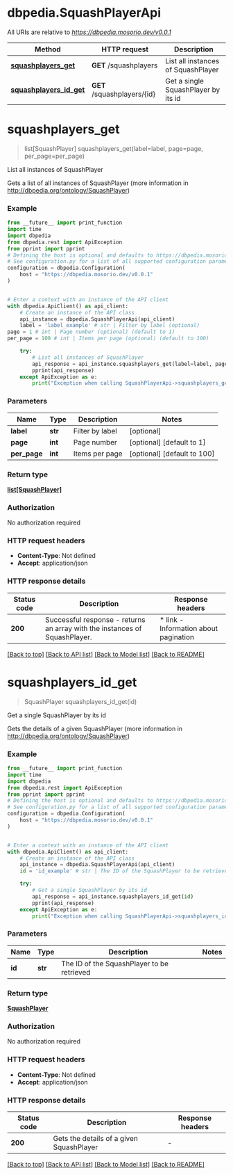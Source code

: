 # dbpedia.SquashPlayerApi

All URIs are relative to *https://dbpedia.mosorio.dev/v0.0.1*

Method | HTTP request | Description
------------- | ------------- | -------------
[**squashplayers_get**](SquashPlayerApi.md#squashplayers_get) | **GET** /squashplayers | List all instances of SquashPlayer
[**squashplayers_id_get**](SquashPlayerApi.md#squashplayers_id_get) | **GET** /squashplayers/{id} | Get a single SquashPlayer by its id


# **squashplayers_get**
> list[SquashPlayer] squashplayers_get(label=label, page=page, per_page=per_page)

List all instances of SquashPlayer

Gets a list of all instances of SquashPlayer (more information in http://dbpedia.org/ontology/SquashPlayer)

### Example

```python
from __future__ import print_function
import time
import dbpedia
from dbpedia.rest import ApiException
from pprint import pprint
# Defining the host is optional and defaults to https://dbpedia.mosorio.dev/v0.0.1
# See configuration.py for a list of all supported configuration parameters.
configuration = dbpedia.Configuration(
    host = "https://dbpedia.mosorio.dev/v0.0.1"
)


# Enter a context with an instance of the API client
with dbpedia.ApiClient() as api_client:
    # Create an instance of the API class
    api_instance = dbpedia.SquashPlayerApi(api_client)
    label = 'label_example' # str | Filter by label (optional)
page = 1 # int | Page number (optional) (default to 1)
per_page = 100 # int | Items per page (optional) (default to 100)

    try:
        # List all instances of SquashPlayer
        api_response = api_instance.squashplayers_get(label=label, page=page, per_page=per_page)
        pprint(api_response)
    except ApiException as e:
        print("Exception when calling SquashPlayerApi->squashplayers_get: %s\n" % e)
```

### Parameters

Name | Type | Description  | Notes
------------- | ------------- | ------------- | -------------
 **label** | **str**| Filter by label | [optional] 
 **page** | **int**| Page number | [optional] [default to 1]
 **per_page** | **int**| Items per page | [optional] [default to 100]

### Return type

[**list[SquashPlayer]**](SquashPlayer.md)

### Authorization

No authorization required

### HTTP request headers

 - **Content-Type**: Not defined
 - **Accept**: application/json

### HTTP response details
| Status code | Description | Response headers |
|-------------|-------------|------------------|
**200** | Successful response - returns an array with the instances of SquashPlayer. |  * link - Information about pagination <br>  |

[[Back to top]](#) [[Back to API list]](../README.md#documentation-for-api-endpoints) [[Back to Model list]](../README.md#documentation-for-models) [[Back to README]](../README.md)

# **squashplayers_id_get**
> SquashPlayer squashplayers_id_get(id)

Get a single SquashPlayer by its id

Gets the details of a given SquashPlayer (more information in http://dbpedia.org/ontology/SquashPlayer)

### Example

```python
from __future__ import print_function
import time
import dbpedia
from dbpedia.rest import ApiException
from pprint import pprint
# Defining the host is optional and defaults to https://dbpedia.mosorio.dev/v0.0.1
# See configuration.py for a list of all supported configuration parameters.
configuration = dbpedia.Configuration(
    host = "https://dbpedia.mosorio.dev/v0.0.1"
)


# Enter a context with an instance of the API client
with dbpedia.ApiClient() as api_client:
    # Create an instance of the API class
    api_instance = dbpedia.SquashPlayerApi(api_client)
    id = 'id_example' # str | The ID of the SquashPlayer to be retrieved

    try:
        # Get a single SquashPlayer by its id
        api_response = api_instance.squashplayers_id_get(id)
        pprint(api_response)
    except ApiException as e:
        print("Exception when calling SquashPlayerApi->squashplayers_id_get: %s\n" % e)
```

### Parameters

Name | Type | Description  | Notes
------------- | ------------- | ------------- | -------------
 **id** | **str**| The ID of the SquashPlayer to be retrieved | 

### Return type

[**SquashPlayer**](SquashPlayer.md)

### Authorization

No authorization required

### HTTP request headers

 - **Content-Type**: Not defined
 - **Accept**: application/json

### HTTP response details
| Status code | Description | Response headers |
|-------------|-------------|------------------|
**200** | Gets the details of a given SquashPlayer |  -  |

[[Back to top]](#) [[Back to API list]](../README.md#documentation-for-api-endpoints) [[Back to Model list]](../README.md#documentation-for-models) [[Back to README]](../README.md)

